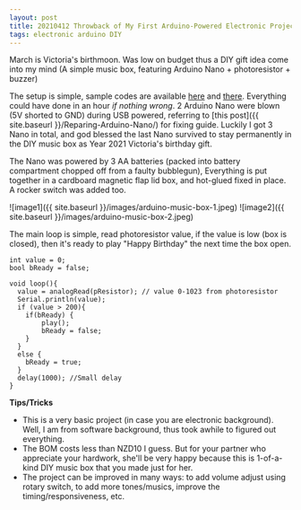 ```yaml
---
layout: post
title: 20210412 Throwback of My First Arduino-Powered Electronic Project
tags: electronic arduino DIY
---
```


March is Victoria's birthmoon. Was low on budget thus a DIY gift idea come into my mind (A simple music box, featuring Arduino Nano + photoresistor + buzzer)

The setup is simple, sample codes are available [here](https://www.instructables.com/How-to-use-a-photoresistor-or-photocell-Arduino-Tu/) and [there](https://github.com/robsoncouto/arduino-songs). Everything could have done in an hour *if nothing wrong*. 2 Arduino Nano were blown (5V shorted to GND) during USB powered, referring to [this post]({{ site.baseurl }}/Reparing-Arduino-Nano/) for fixing guide. Luckily I got 3 Nano in total, and god blessed the last Nano survived to stay permanently in the DIY music box as Year 2021 Victoria's birthday gift. 

The Nano was powered by 3 AA batteries (packed into battery compartment chopped off from a faulty bubblegun), Everything is put together in a cardboard magnetic flap lid box, and hot-glued fixed in place. A rocker switch was added too.

![image1]({{ site.baseurl }}/images/arduino-music-box-1.jpeg)
![image2]({{ site.baseurl }}/images/arduino-music-box-2.jpeg)

The main loop is simple, read photoresistor value, if the value is low (box is closed), then it's ready to play "Happy Birthday" the next time the box open.
```
int value = 0;
bool bReady = false;

void loop(){
  value = analogRead(pResistor); // value 0-1023 from photoresistor
  Serial.println(value);
  if (value > 200){
    if(bReady) {
  		play();
  		bReady = false;
  	}
  }
  else {
  	bReady = true;
  }
  delay(1000); //Small delay
}
```

**Tips/Tricks**
- This is a very basic project (in case you are electronic background). Well, I am from software background, thus took awhile to figured out everything.
- The BOM costs less than NZD10 I guess. But for your partner who appreciate your hardwork, she'll be very happy because this is 1-of-a-kind DIY music box that you made just for her.
- The project can be improved in many ways: to add volume adjust using rotary switch, to add more tones/musics, improve the timing/responsiveness, etc.
